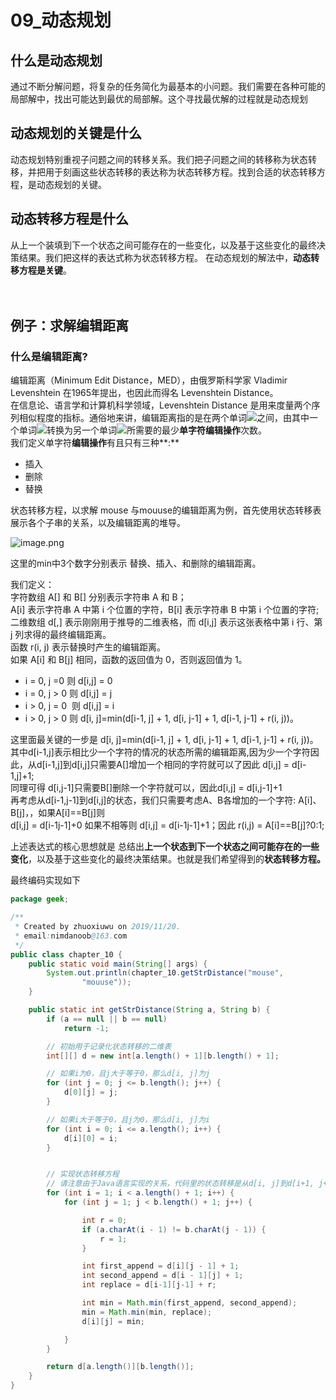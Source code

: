 # 09_动态规划




<a name="6sQWn"></a>
## 什么是动态规划
通过不断分解问题，将复杂的任务简化为最基本的小问题。我们需要在各种可能的局部解中，找出可能达到最优的局部解。这个寻找最优解的过程就是动态规划

<a name="aErz0"></a>
## 动态规划的关键是什么
动态规划特别重视子问题之间的转移关系。我们把子问题之间的转移称为状态转移，并把用于刻画这些状态转移的表达称为状态转移方程。找到合适的状态转移方程，是动态规划的关键。<br />

<a name="4VmcZ"></a>
## 动态转移方程是什么
从上一个装填到下一个状态之间可能存在的一些变化，以及基于这些变化的最终决策结果。我们把这样的表达式称为状态转移方程。 在动态规划的解法中，**动态转移方程是关键**。<br />
<br />
<br />

<a name="bWNzs"></a>
## 例子：求解编辑距离

<a name="Qw90L"></a>
### 什么是编辑距离?
编辑距离（Minimum Edit Distance，MED），由俄罗斯科学家 Vladimir Levenshtein 在1965年提出，也因此而得名 Levenshtein Distance。<br />在信息论、语言学和计算机科学领域，Levenshtein Distance 是用来度量两个序列相似程度的指标。通俗地来讲，编辑距离指的是在两个单词![](https://cdn.nlark.com/yuque/0/2019/svg/229995/1574232729902-735c5d95-562f-4565-8fea-bffb2f06627f.svg#align=left&display=inline&height=20&originHeight=20&originWidth=102&search=&size=0&status=done&width=102)之间，由其中一个单词![](https://cdn.nlark.com/yuque/0/2019/svg/229995/1574232729916-2da83a28-32f0-494e-8c5d-dade787433c3.svg#align=left&display=inline&height=18&originHeight=18&originWidth=24&search=&size=0&status=done&width=24)转换为另一个单词![](https://cdn.nlark.com/yuque/0/2019/svg/229995/1574232729894-511b48e1-9dfc-4d9f-9d64-f30acf4eefe6.svg#align=left&display=inline&height=18&originHeight=18&originWidth=24&search=&size=0&status=done&width=24)所需要的最少**单字符编辑操作**次数。<br />我们定义单字符**编辑操作**有且只有三种**:**

- 插入
- 删除
- 替换

状态转移方程，以求解 mouse 与mouuse的编辑距离为例，首先使用状态转移表展示各个子串的关系，以及编辑距离的堆导。

![image.png](https://cdn.nlark.com/yuque/0/2019/png/229995/1574240769464-5478b526-fa46-4e43-84c7-3b79f9079655.png#align=left&display=inline&height=268&name=image.png&originHeight=536&originWidth=1280&search=&size=99138&status=done&width=640)

这里的min中3个数字分别表示 替换、插入、和删除的编辑距离。

我们定义：<br />字符数组 A[] 和 B[] 分别表示字符串 A 和 B；<br />A[i] 表示字符串 A 中第 i 个位置的字符，B[i] 表示字符串 B 中第 i 个位置的字符;<br />二维数组 d[,] 表示刚刚用于推导的二维表格，而 d[i,j] 表示这张表格中第 i 行、第 j 列求得的最终编辑距离。<br />函数 r(i, j) 表示替换时产生的编辑距离。<br />如果 A[i] 和 B[j] 相同，函数的返回值为 0，否则返回值为 1。


- i = 0, j =0 则 d[i,j] = 0
- i = 0, j > 0 则 d[i,j] = j
- i > 0, j = 0  则 d[i,j] = i
- i > 0, j > 0 则 d[i, j]=min(d[i-1, j] + 1, d[i, j-1] + 1, d[i-1, j-1] + r(i, j))。

这里面最关键的一步是 d[i, j]=min(d[i-1, j] + 1, d[i, j-1] + 1, d[i-1, j-1] + r(i, j))。<br />其中d[i-1,j]表示相比少一个字符的情况的状态所需的编辑距离,因为少一个字符因此，从d[i-1,j]到d[i,j]只需要A[]增加一个相同的字符就可以了因此 d[i,j] = d[i-1,j]+1;<br />同理可得 d[i,j-1]只需要B[]删除一个字符就可以，因此d[i,j] = d[i,j-1]+1<br />再考虑从d[i-1,j-1]到d[i,j]的状态，我们只需要考虑A、B各增加的一个字符: A[i]、 B[j]，，如果A[i]==B[j]则<br />d[i,j] = d[i-1j-1]+0 如果不相等则 d[i,j] = d[i-1j-1]+1；因此 r(i,j) = A[i]==B[j]?0:1;

上述表达式的核心思想就是 总结出**上一个状态到下一个状态之间可能存在的一些变化**，以及基于这些变化的最终决策结果。也就是我们希望得到的**状态转移方程。**

最终编码实现如下
```java
package geek;

/**
 * Created by zhuoxiuwu on 2019/11/20.
 * email:nimdanoob@163.com
 */
public class chapter_10 {
    public static void main(String[] args) {
        System.out.println(chapter_10.getStrDistance("mouse",
                "mouuse"));
    }

    public static int getStrDistance(String a, String b) {
        if (a == null || b == null)
            return -1;

        // 初始用于记录化状态转移的二维表
        int[][] d = new int[a.length() + 1][b.length() + 1];

        // 如果i为0，且j大于等于0，那么d[i, j]为j
        for (int j = 0; j <= b.length(); j++) {
            d[0][j] = j;
        }

        // 如果i大于等于0，且j为0，那么d[i, j]为i
        for (int i = 0; i <= a.length(); i++) {
            d[i][0] = i;
        }


        // 实现状态转移方程
        // 请注意由于Java语言实现的关系，代码里的状态转移是从d[i, j]到d[i+1, j+1]，而不是从d[i-1, j-1]到d[i, j]。本质上是一样的。
        for (int i = 1; i < a.length() + 1; i++) {
            for (int j = 1; j < b.length() + 1; j++) {

                int r = 0;
                if (a.charAt(i - 1) != b.charAt(j - 1)) {
                    r = 1;
                }

                int first_append = d[i][j - 1] + 1;
                int second_append = d[i - 1][j] + 1;
                int replace = d[i-1][j-1] + r;

                int min = Math.min(first_append, second_append);
                min = Math.min(min, replace);
                d[i][j] = min;

            }
        }

        return d[a.length()][b.length()];
    }
}

```

<br />



